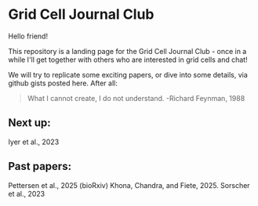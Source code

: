 # Grid Cell Journal Club

Hello friend!

This repository is a landing page for the Grid Cell Journal Club - once in a while I'll get together with others who are interested in grid cells and chat!

We will try to replicate some exciting papers, or dive into some details, via github gists posted here. After all:
>What I cannot create, I do not understand. -Richard Feynman, 1988

## Next up: 
Iyer et al., 2023

## Past papers:

Pettersen et al., 2025 (bioRxiv)
Khona, Chandra, and Fiete, 2025.
Sorscher et al., 2023

